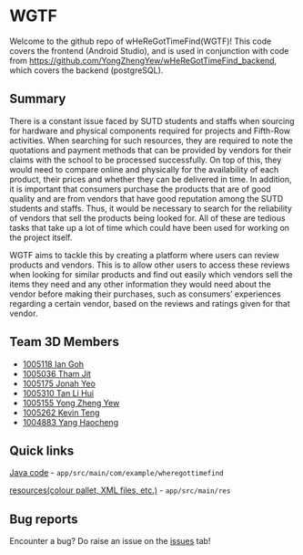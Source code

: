 # WGTF
Welcome to the github repo of wHeReGotTimeFind(WGTF)!
This code covers the frontend (Android Studio), and is used in conjunction with code from https://github.com/YongZhengYew/wHeReGotTimeFind_backend, which covers the backend (postgreSQL).

## Summary
There is a constant issue faced by SUTD students and staffs when sourcing for hardware and physical components required for projects and Fifth-Row activities. When searching for such resources, they are required to note the quotations and payment methods that can be provided by vendors for their claims with the school to be processed successfully. On top of this, they would need to compare online and physically for the availability of each product, their prices and whether they can be delivered in time. In addition, it is important that consumers purchase the products that are of good quality and are from vendors that have good reputation among the SUTD students and staffs. Thus, it would be necessary to search for the reliability of vendors that sell the products being looked for. All of these are tedious tasks that take up a lot of time which could have been used for working on the project itself.  

WGTF aims to tackle this by creating a platform where users can review products and vendors. This is to allow other users to access these reviews when looking for similar products and find out easily which vendors sell the items they need and any other information they would need about the vendor before making their purchases, such as consumers’ experiences regarding a certain vendor, based on the reviews and ratings given for that vendor. 


## Team 3D Members
 - [1005118 Ian Goh](https://github.com/iangohy)
 - [1005036 Tham Jit](https://github.com/asdfash)
 - [1005175 Jonah Yeo](https://github.com/J-onah)
 - [1005310 Tan Li Hui](https://github.com/t-lihui)
 - [1005155 Yong Zheng Yew](https://github.com/YongZhengYew)
 - [1005262 Kevin Teng](https://github.com/lemons4lyf)
 - [1004883 Yang Haocheng](https://github.com/yhc-666)
 

## Quick links
[Java code](https://github.com/iangohy/wHeReGotTimeFind/tree/main/app/src/main/java/com/example/wheregottimefind) - `app/src/main/com/example/wheregottimefind`

[resources(colour pallet, XML files, etc.)]( https://github.com/iangohy/wHeReGotTimeFind/tree/main/app/src/main/res) - `app/src/main/res`


## Bug reports
Encounter a bug? Do raise an issue on the [issues](https://github.com/iangohy/wHeReGotTimeFind/issues) tab!

